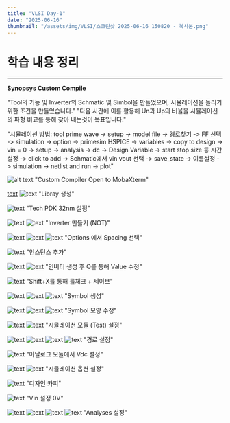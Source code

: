 ```yaml
---
title: "VLSI Day-1"
date: "2025-06-16"
thumbnail: "/assets/img/VLSI/스크린샷 2025-06-16 150820 - 복사본.png"
---
```


# 학습 내용 정리
---

**Synopsys Custom Compile**

"Tool의 기능 및 Inverter의 Schmatic 및 Simbol을 만들었으며, 시뮬레이션을 돌리기 위한 조건을 만들었습니다."
"다음 시간에 이를 활용해 Un과 Up의 비율을 시뮬레이션의 파형 비교를 통해 찾아 내는것이 목표입니다."

"시뮬레이션 방법:
tool prime wave -> setup ->  model file -> 경로찾기 -> FF 선택 -> simulation -> option -> primesim HSPICE -> variables -> copy to design -> vin = 0 -> setup -> analysis -> dc -> Design Variable -> start stop size 등 시간 설정 -> click to add -> Schmatic에서 vin vout 선택 -> save_state -> 이름설정 -> simulation -> netlist and run -> plot"

![alt text](<../../../assets/img/VLSI/스크린샷 2025-06-16 150820.png>)
"Custom Compiler Open to MobaXterm"

[text](post-01.md) ![text](<../../../assets/img/VLSI/스크린샷 2025-06-16 151356.png>) 
"Libray 생성"

![text](<../../../assets/img/VLSI/스크린샷 2025-06-16 151405.png>) 
"Tech PDK 32nm 설정"

![text](<../../../assets/img/VLSI/스크린샷 2025-06-16 151428.png>) 
![text](<../../../assets/img/VLSI/스크린샷 2025-06-16 151458.png>) 
"Inverter 만들기 (NOT)"

![text](<../../../assets/img/VLSI/스크린샷 2025-06-16 151525.png>) 
![text](<../../../assets/img/VLSI/스크린샷 2025-06-16 151544.png>) 
![text](<../../../assets/img/VLSI/스크린샷 2025-06-16 151607.png>) 
"Options 에서 Spacing 선택"

![text](<../../../assets/img/VLSI/스크린샷 2025-06-16 151920.png>) 
"인스턴스 추가"

![text](<../../../assets/img/VLSI/스크린샷 2025-06-16 153408.png>) 
![text](<../../../assets/img/VLSI/스크린샷 2025-06-16 153621.png>) 
"인버터 생성 후 Q를 통해 Value 수정"

![text](<../../../assets/img/VLSI/스크린샷 2025-06-16 153957.png>)
"Shift+X를 통해 룰체크 + 세이브"

 ![text](<../../../assets/img/VLSI/스크린샷 2025-06-16 154441.png>) 
 ![text](<../../../assets/img/VLSI/스크린샷 2025-06-16 154621.png>) 
 ![text](<../../../assets/img/VLSI/스크린샷 2025-06-16 154624.png>) 
 "Symbol 생성"
 
 ![text](<../../../assets/img/VLSI/스크린샷 2025-06-16 160344.png>) 
 ![text](<../../../assets/img/VLSI/스크린샷 2025-06-16 160734.png>)
 ![text](<../../../assets/img/VLSI/스크린샷 2025-06-16 160916.png>)
 "Symbol 모양 수정" 
  
![text](<../../../assets/img/VLSI/스크린샷 2025-06-16 163816.png>)
![text](<../../../assets/img/VLSI/스크린샷 2025-06-16 163827.png>) 
"시뮬레이션 모듈 (Test) 설정"

![text](<../../../assets/img/VLSI/스크린샷 2025-06-16 164127.png>) 
![text](<../../../assets/img/VLSI/스크린샷 2025-06-16 164136.png>) 
![text](<../../../assets/img/VLSI/스크린샷 2025-06-16 164406.png>) 
![text](<../../../assets/img/VLSI/스크린샷 2025-06-16 164458.png>) 
"경로 설정"

![text](<../../../assets/img/VLSI/스크린샷 2025-06-16 164350.png>) 
"아날로그 모듈에서 Vdc 설정"

![text](<../../../assets/img/VLSI/스크린샷 2025-06-16 164538.png>) 
![text](<../../../assets/img/VLSI/스크린샷 2025-06-16 164554.png>) 
"시뮬레이션 옵션 설정"

![text](<../../../assets/img/VLSI/스크린샷 2025-06-16 164610.png>) 
"디자인 카피"

![text](<../../../assets/img/VLSI/스크린샷 2025-06-16 164620.png>) 
"Vin 설정 0V"

![text](<../../../assets/img/VLSI/스크린샷 2025-06-16 164634.png>) 
![text](<../../../assets/img/VLSI/스크린샷 2025-06-16 164658.png>) 
![text](<../../../assets/img/VLSI/스크린샷 2025-06-16 164857.png>) 
![text](<../../../assets/img/VLSI/스크린샷 2025-06-16 164909.png>) 
"Analyses 설정"